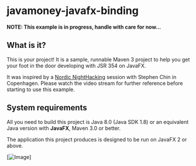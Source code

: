 javamoney-javafx-binding
========================

**NOTE: This example is in progress, handle with care for now...**

What is it?
-----------

This is your project! It is a sample, runnable Maven 3 project to help you get your foot in the door developing with JSR 354 on JavaFX. 

It was inspired by a <a href="http://www.ustream.tv/recorded/28943732">Nordic NightHacking</a> session with Stephen Chin in Copenhagen. Please watch the video stream for further reference before starting to use this example.

System requirements
-------------------

All you need to build this project is Java 8.0 (Java SDK 1.8) or an equivalent Java version with **JavaFX**, Maven 3.0 or better.

The application this project produces is designed to be run on JavaFX 2 or above.

[![Image](/site/resources/images/Eclipse_JRE8_1.png "Screenshot  1")]